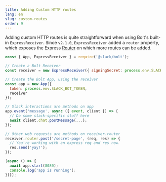 ```yaml
---
title: Adding Custom HTTP routes 
lang: en
slug: custom-routes
order: 9
---
```


<div class="section-content">

Adding custom HTTP routes is quite straightforward when using Bolt's built-in `ExpressReceiver`. Since `v2.1.0`, `ExpressReceiver` added a `router` property, which exposes the Express [Router](http://expressjs.com/en/4x/api.html#router) on which more routes can be added.

</div>

```javascript
const { App, ExpressReceiver } = require('@slack/bolt');

// Create a Bolt Receiver
const receiver = new ExpressReceiver({ signingSecret: process.env.SLACK_SIGNING_SECRET });

// Create the Bolt App, using the receiver
const app = new App({
  token: process.env.SLACK_BOT_TOKEN,
  receiver
});

// Slack interactions are methods on app
app.event('message', async ({ event, client }) => {
  // Do some slack-specific stuff here
  await client.chat.postMessage(...);
});

// Other web requests are methods on receiver.router
receiver.router.post('/secret-page', (req, res) => {
  // You're working with an express req and res now.
  res.send('yay!');
});

(async () => {
  await app.start(8080);
  console.log('app is running');
}());
```

